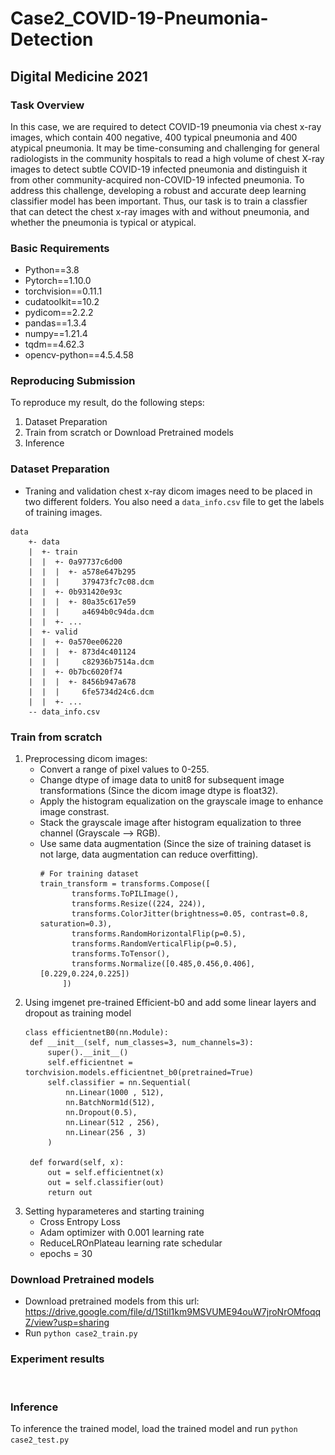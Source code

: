 # Case2_COVID-19-Pneumonia-Detection
## Digital Medicine 2021 

### Task Overview
In this case, we are required to detect COVID-19 pneumonia via chest x-ray images, which contain 400 negative, 400 typical pneumonia and 400 atypical pneumonia. It may be time-consuming and challenging for general radiologists in the community hospitals to read a high volume of chest X-ray images to detect subtle COVID-19 infected pneumonia and distinguish it from other community-acquired non-COVID-19 infected pneumonia. To address this challenge, developing a robust and accurate deep learning classifier model has been important. Thus, our task is to train a classfier that can detect the chest x-ray images with and without pneumonia, and whether the pneumonia is typical or atypical.

### Basic Requirements
* Python==3.8
* Pytorch==1.10.0
* torchvision==0.11.1
* cudatoolkit==10.2 
* pydicom==2.2.2
* pandas==1.3.4
* numpy==1.21.4
* tqdm==4.62.3
* opencv-python==4.5.4.58

### Reproducing Submission
To reproduce my result, do the following steps:
1. Dataset Preparation
2. Train from scratch or Download Pretrained models
3. Inference

### Dataset Preparation
* Traning and validation chest x-ray dicom images need to be placed in two different folders. You also need a ```data_info.csv``` file to get the labels of training images.
```
data
    +- data
    |  +- train
    |  |  +- 0a97737c6d00
    |  |  |  +- a578e647b295
    |  |  |     379473fc7c08.dcm
    |  |  +- 0b931420e93c
    |  |  |  +- 80a35c617e59
    |  |  |     a4694b0c94da.dcm
    |  |  +- ...
    |  +- valid
    |  |  +- 0a570ee06220
    |  |  |  +- 873d4c401124
    |  |  |     c82936b7514a.dcm
    |  |  +- 0b7bc6020f74
    |  |  |  +- 8456b947a678
    |  |  |     6fe5734d24c6.dcm
    |  |  +- ...
    -- data_info.csv
```

### Train from scratch
1. Preprocessing dicom images:
   * Convert a range of pixel values to 0-255.
   * Change dtype of image data to unit8 for subsequent image transformations (Since the dicom image dtype is float32).
   * Apply the histogram equalization on the grayscale image to enhance image constrast.
   * Stack the grayscale image after histogram equalization to three channel (Grayscale --> RGB).
   * Use same data augmentation (Since the size of training dataset is not large, data augmentation can reduce overfitting).
     ```
     # For training dataset 
     train_transform = transforms.Compose([
            transforms.ToPILImage(),
            transforms.Resize((224, 224)),
            transforms.ColorJitter(brightness=0.05, contrast=0.8, saturation=0.3),
            transforms.RandomHorizontalFlip(p=0.5),
            transforms.RandomVerticalFlip(p=0.5),
            transforms.ToTensor(),
            transforms.Normalize([0.485,0.456,0.406],[0.229,0.224,0.225])
          ])
     ```
2. Using imgenet pre-trained Efficient-b0 and add some linear layers and dropout as training model 
   ```
   class efficientnetB0(nn.Module):
    def __init__(self, num_classes=3, num_channels=3):
        super().__init__()
        self.efficientnet = torchvision.models.efficientnet_b0(pretrained=True)
        self.classifier = nn.Sequential(
            nn.Linear(1000 , 512),
            nn.BatchNorm1d(512),
            nn.Dropout(0.5),
            nn.Linear(512 , 256),
            nn.Linear(256 , 3)
        )
        
    def forward(self, x):
        out = self.efficientnet(x)
        out = self.classifier(out)
        return out
   ```
3. Setting hyparameteres and starting training
   * Cross Entropy Loss
   * Adam optimizer with 0.001 learning rate
   * ReduceLROnPlateau learning rate schedular
   * epochs = 30

### Download Pretrained models
* Download pretrained models from this url: https://drive.google.com/file/d/1Stil1km9MSVUME94ouW7jroNrOMfoqqZ/view?usp=sharing
* Run ```python case2_train.py```

### Experiment results
<img src="https://github.com/ChihChia-Li/Case2_COVID-19-Pneumonia-Detection/blob/main/Result/result.jpg" alt="Cover" width="0%"/>

### Inference
To inference the trained model, load the trained model and run ```python case2_test.py```
